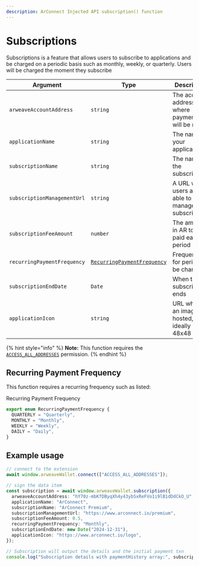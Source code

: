 ```yaml
---
description: ArConnect Injected API subscription() function
---
```


# Subscriptions

Subscriptions is a feature that allows users to subscribe to applications and be charged on a periodic basis such as monthly, weekly, or quarterly. Users will be charged the moment they subscribe

| Argument                    | Type                                                                        | Description                                              |
| --------------------------- | --------------------------------------------------------------------------- | -------------------------------------------------------- |
| `arweaveAccountAddress`     | `string`                                                                    | The account address where payments will be made          |
| `applicationName`           | `string`                                                                    | The name of your application                             |
| `subscriptionName`          | `string`                                                                    | The name of the subscription                             |
| `subscriptionManagementUrl` | `string`                                                                    | A URL where users are able to manage their subscriptions |
| `subscriptionFeeAmount`     | `number`                                                                    | The amount in AR to be paid each period                  |
| `recurringPaymentFrequency` | [`RecurringPaymentFrequency`](subscriptions.md#recurring-payment-frequency) | Frequency for period to be charged                       |
| `subscriptionEndDate`       | `Date`                                                                      | When the subscription ends                               |
| `applicationIcon`           | `string`                                                                    | URL where an image is hosted, ideally 48x48              |

{% hint style="info" %}
**Note:** This function requires the [`ACCESS_ALL_ADDRESSES`](connect.md#permissions) permission.
{% endhint %}

## Recurring Payment Frequency

This function requires a recurring frequency such as listed:

Recurring Payment Frequency

```typescript
export enum RecurringPaymentFrequency {
  QUARTERLY = "Quarterly",
  MONTHLY = "Monthly",
  WEEKLY = "Weekly",
  DAILY = "Daily",
}
```

## Example usage

```ts
// connect to the extension
await window.arweaveWallet.connect(["ACCESS_ALL_ADDRESSES"]);

// sign the data item
const subscription = await window.arweaveWallet.subscription({
  arweaveAccountAddress: "hY70z-mbKfDByqXh4y43ybSxReFVo1i9lB1dDdCkO_U",
  applicationName: "ArConnect",
  subscriptionName: "ArConnect Premium",
  subscriptionManagementUrl: "https://www.arconnect.io/premium",
  subscriptionFeeAmount: 0.5,
  recurringPaymentFrequency: "Monthly",
  subscriptionEndDate: new Date("2024-12-31"),
  applicationIcon: "https://www.arconnect.io/logo",
});

// Subscription will output the details and the initial payment txn
console.log("Subscription details with paymentHistory array:", subscription);
```
